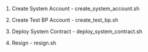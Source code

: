 1. Create System Account - create_system_account.sh

2. Create Test BP Account - create_test_bp.sh

3. Deploy System Contract - deploy_system_contract.sh

4. Resign - resign.sh